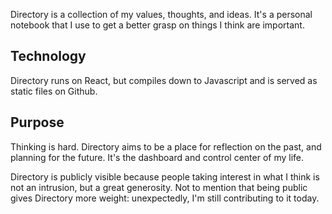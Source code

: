 Directory is a collection of my values, thoughts, and ideas. It's a personal notebook that I use to get a better grasp on things I think are important.

## Technology

Directory runs on React, but compiles down to Javascript and is served as static files on Github.

## Purpose

Thinking is hard. Directory aims to be a place for reflection on the past, and planning for the future. It's the dashboard and control center of my life.

Directory is publicly visible because people taking interest in what I think is not an intrusion, but a great generosity. Not to mention that being public gives Directory more weight: unexpectedly, I'm still contributing to it today.
